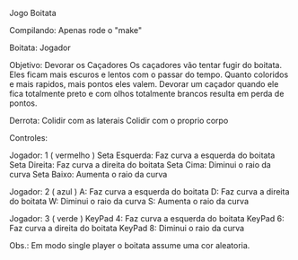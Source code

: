 Jogo Boitata

Compilando:
Apenas rode o "make"


Boitata: Jogador

Objetivo: Devorar os Caçadores
Os caçadores vão tentar fugir do boitata.
Eles ficam mais escuros e lentos com o passar do tempo.
Quanto coloridos e mais rapidos, mais pontos eles valem.
Devorar um caçador quando ele fica totalmente preto e com olhos totalmente brancos resulta em perda de pontos.


Derrota:
Colidir com as laterais
Colidir com o proprio corpo


Controles:

Jogador: 1 ( vermelho )
Seta Esquerda: Faz curva a esquerda do boitata
Seta Direita: Faz curva a direita do boitata
Seta Cima: Diminui o raio da curva
Seta Baixo: Aumenta o raio da curva


Jogador: 2 ( azul )
A: Faz curva a esquerda do boitata
D: Faz curva a direita do boitata
W: Diminui o raio da curva
S: Aumenta o raio da curva


Jogador: 3 ( verde )
KeyPad 4: Faz curva a esquerda do boitata
KeyPad 6: Faz curva a direita do boitata
KeyPad 8: Diminui o raio da curva


Obs.: Em modo single player o boitata assume uma cor aleatoria.

